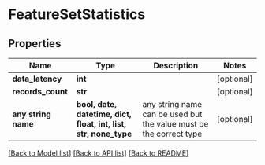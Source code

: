 # FeatureSetStatistics


## Properties
Name | Type | Description | Notes
------------ | ------------- | ------------- | -------------
**data_latency** | **int** |  | [optional] 
**records_count** | **str** |  | [optional] 
**any string name** | **bool, date, datetime, dict, float, int, list, str, none_type** | any string name can be used but the value must be the correct type | [optional]

[[Back to Model list]](../README.md#documentation-for-models) [[Back to API list]](../README.md#documentation-for-api-endpoints) [[Back to README]](../README.md)


